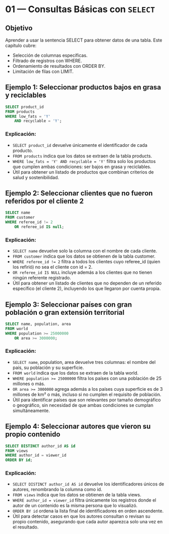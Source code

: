 # 01 — Consultas Básicas con `SELECT`
## Objetivo

Aprender a usar la sentencia SELECT para obtener datos de una tabla.
Este capítulo cubre:
- Selección de columnas específicas.
- Filtrado de registros con WHERE.
- Ordenamiento de resultados con ORDER BY.
- Limitación de filas con LIMIT.

## Ejemplo 1: Seleccionar productos bajos en grasa y reciclables
```sql
SELECT product_id
FROM products
WHERE low_fats = 'Y' 
    AND recyclable = 'Y';
```
### Explicación:
- `SELECT product_id` devuelve únicamente el identificador de cada producto.
- `FROM products` indica que los datos se extraen de la tabla products.
- `WHERE low_fats = 'Y' AND recyclable = 'Y'` filtra solo los productos que cumplen ambas condiciones: ser bajos en grasa y reciclables.
- Útil para obtener un listado de productos que combinan criterios de salud y sostenibilidad.

## Ejemplo 2: Seleccionar clientes que no fueron referidos por el cliente 2
```sql
SELECT name
FROM customer
WHERE referee_id != 2 
    OR referee_id IS null;
```
### Explicación:
- `SELECT name` devuelve solo la columna con el nombre de cada cliente.
- `FROM customer` indica que los datos se obtienen de la tabla customer.
- `WHERE referee_id != 2` filtra a todos los clientes cuyo referee_id (quien los refirió) no sea el cliente con id = 2.
- `OR referee_id IS NULL` incluye además a los clientes que no tienen ningún referente registrado.
- Útil para obtener un listado de clientes que no dependen de un referido específico (el cliente 2), incluyendo los que llegaron por cuenta propia.

## Ejemplo 3: Seleccionar países con gran población o gran extensión territorial
```sql
SELECT name, population, area
FROM world
WHERE population >= 25000000
    OR area >= 3000000;
```
### Explicación:
- `SELECT name`, population, area devuelve tres columnas: el nombre del país, su población y su superficie.
- `FROM world` indica que los datos se extraen de la tabla world.
- `WHERE population >= 25000000` filtra los países con una población de 25 millones o más.
- `OR area >= 3000000` agrega además a los países cuya superficie es de 3 millones de km² o más, incluso si no cumplen el requisito de población.
- Útil para identificar países que son relevantes por tamaño demográfico o geográfico, sin necesidad de que ambas condiciones se cumplan simultáneamente.

## Ejemplo 4: Seleccionar autores que vieron su propio contenido
```sql
SELECT DISTINCT author_id AS id
FROM views
WHERE author_id = viewer_id
ORDER BY id;
```
### Explicación: 
- `SELECT DISTINCT author_id AS id` devuelve los identificadores únicos de autores, renombrando la columna como id.
- `FROM views` indica que los datos se obtienen de la tabla views.
- `WHERE author_id = viewer_id` filtra únicamente los registros donde el autor de un contenido es la misma persona que lo visualizó.
- `ORDER BY id` ordena la lista final de identificadores en orden ascendente.
- Útil para detectar casos en que los autores consultan o revisan su propio contenido, asegurando que cada autor aparezca solo una vez en el resultado.
